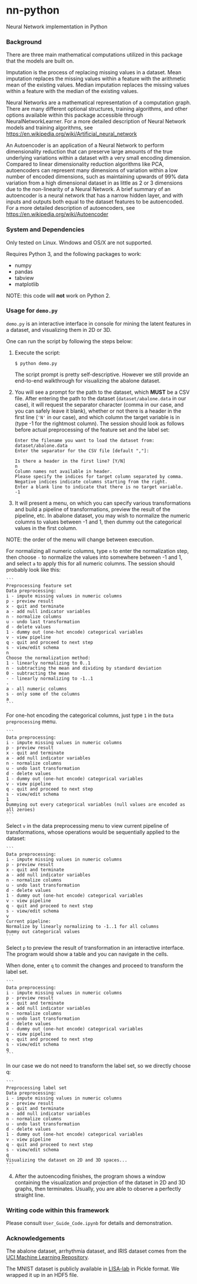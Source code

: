 # nn-python
Neural Network implementation in Python

### Background

There are three main mathematical computations utilized in this package that the models are built on.

Imputation is the process of replacing missing values in a dataset.
Mean imputation replaces the missing values within a feature with the arithmetic mean of the existing values.
Median imputation replaces the missing values within a feature with the median of the existing values.

Neural Networks are a mathematical representation of a computation graph.
There are many different optional structures, training algorithms, and other options available within this package
accessible through NeuralNetworkLearner.
For a more detailed description of Neural Network models and training algorithms,
see https://en.wikipedia.org/wiki/Artificial_neural_network

An Autoencoder is an application of a Neural Network to perform dimensionality reduction that can preserve
large amounts of the true underlying variations within a dataset with a very small encoding dimension.
Compared to linear dimensionality reduction algorithms like PCA, autoencoders can represent many dimensions
of variation within a low number of encoded dimensions, such as maintaining upwards of 99% data variation
from a high dimensional dataset in as little as 2 or 3 dimensions due to the non-linearity of a Neural Network.
A brief summary of an autoencoder is a neural network that has a narrow hidden layer, and with inputs and outputs
both equal to the dataset features to be autoencoded.
For a more detailed description of autoencoders, see https://en.wikipedia.org/wiki/Autoencoder


### System and Dependencies

Only tested on Linux.  Windows and OS/X are not supported.

Requires Python 3, and the following packages to work:

* numpy
* pandas
* tabview
* matplotlib

NOTE: this code will **not** work on Python 2.

### Usage for `demo.py`

`demo.py` is an interactive interface in console for mining the latent features in a dataset, and visualizing them in 2D or 3D.

One can run the script by following the steps below:

1. Execute the script:

    ```
    $ python demo.py
    ```
    
    The script prompt is pretty self-descriptive.  However we still provide an end-to-end walkthrough for visualizing the abalone dataset.
    
2. You will see a prompt for the path to the dataset, which **MUST** be a CSV file.  After entering the path to the dataset (`dataset/abalone.data` in our case), it will request the separator character (comma in our case, and you can safely leave it blank), whether or not there is a header in the first line (`'N'` in our case), and which column the target variable is in (type -1 for the rightmost column).  The session should look as follows before actual preprocessing of the feature set and the label set:

    ```
    Enter the filename you want to load the dataset from:
    dataset/abalone.data
    Enter the separator for the CSV file [default ","]:

    Is there a header in the first line? [Y/N]
    n
    Column names not available in header.
    Please specify the indices for target column separated by comma.
    Negative indices indicate columns starting from the right.
    Enter a blank line to indicate that there is no target variable.
    -1
    ```
    
3. It will present a menu, on which you can specify various transformations and build a pipeline of transformations, preview the result of the pipeline, etc.  In abalone dataset, you may wish to normalize the numeric columns to values between -1 and 1, then dummy out the categorical values in the first column.

  NOTE: the order of the menu will change between execution.

  For normalizing all numeric columns, type `n` to enter the normalization step, then choose `-` to normalize the values into somewhere between -1 and 1, and select `a` to apply this for all numeric columns.  The session should probably look like this:

    ```
    Preprocessing feature set
    Data preprocessing:
    i - impute missing values in numeric columns
    p - preview result
    x - quit and terminate
    a - add null indicator variables
    n - normalize columns
    u - undo last transformation
    d - delete values
    1 - dummy out (one-hot encode) categorical variables
    v - view pipeline
    q - quit and proceed to next step
    s - view/edit schema
    n
    Choose the normalization method:
    1 - linearly normalizing to 0..1
    n - subtracting the mean and dividing by standard deviation
    0 - subtracting the mean
    - - linearly normalizing to -1..1
    -
    a - all numeric columns
    s - only some of the columns
    a
    ```
    
  For one-hot encoding the categorical columns, just type `1` in the `Data preprocessing` menu.

    ```
    Data preprocessing:
    i - impute missing values in numeric columns
    p - preview result
    x - quit and terminate
    a - add null indicator variables
    n - normalize columns
    u - undo last transformation
    d - delete values
    1 - dummy out (one-hot encode) categorical variables
    v - view pipeline
    q - quit and proceed to next step
    s - view/edit schema
    1
    Dummying out every categorical variables (null values are encoded as all zeroes)
    ```

  Select `v` in the data preprocessing menu to view current pipeline of transformations, whose operations would be sequentially applied to the dataset:

    ```
    Data preprocessing:
    i - impute missing values in numeric columns
    p - preview result
    x - quit and terminate
    a - add null indicator variables
    n - normalize columns
    u - undo last transformation
    d - delete values
    1 - dummy out (one-hot encode) categorical variables
    v - view pipeline
    q - quit and proceed to next step
    s - view/edit schema
    v
    Current pipeline:
    Normalize by linearly normalizing to -1..1 for all columns
    Dummy out categorical values
    ```
    
  Select `p` to preview the result of transformation in an interactive interface.  The program would show a table and you can navigate in the cells.

  When done, enter `q` to commit the changes and proceed to transform the label set.
  
    ```
    Data preprocessing:
    i - impute missing values in numeric columns
    p - preview result
    x - quit and terminate
    a - add null indicator variables
    n - normalize columns
    u - undo last transformation
    d - delete values
    1 - dummy out (one-hot encode) categorical variables
    v - view pipeline
    q - quit and proceed to next step
    s - view/edit schema
    q
    ```
  
  In our case we do not need to transform the label set, so we directly choose q:
  
    ```
    Preprocessing label set
    Data preprocessing:
    i - impute missing values in numeric columns
    p - preview result
    x - quit and terminate
    a - add null indicator variables
    n - normalize columns
    u - undo last transformation
    d - delete values
    1 - dummy out (one-hot encode) categorical variables
    v - view pipeline
    q - quit and proceed to next step
    s - view/edit schema
    q
    Visualizing the dataset on 2D and 3D spaces...
    ```
    
4. After the autoencoding finishes, the program shows a window containing the visualization and projection of the dataset in 2D and 3D graphs, then terminates.  Usually, you are able to observe a perfectly straight line.

### Writing code within this framework

Please consult `User_Guide_Code.ipynb` for details and demonstration.

### Acknowledgements

The abalone dataset, arrhythmia dataset, and IRIS dataset comes from the [UCI Machine Learning Repository](http://archive.ics.uci.edu/ml).

The MNIST dataset is publicly available in [LISA-lab](http://www.iro.umontreal.ca/~lisa/deep/data/mnist/mnist.pkl.gz) in Pickle format.  We wrapped it up in an HDF5 file.
